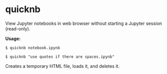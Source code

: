 # quicknb

View Jupyter notebooks in web browser without starting a Jupyter session (read-only).

**Usage:**

```$ quicknb notebook.ipynb```

```$ quicknb "use quotes if there are spaces.ipynb"```

Creates a temporary HTML file, loads it, and deletes it.
